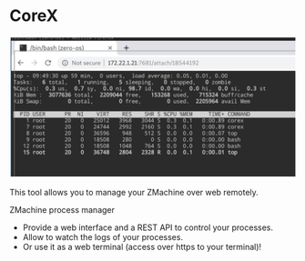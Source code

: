 
# CoreX

![](img/corex.jpg)

This tool allows you to manage your ZMachine over web remotely.

ZMachine process manager

- Provide a web interface and a REST API to control your processes.
- Allow to watch the logs of your processes.
- Or use it as a web terminal (access over https to your terminal)!

